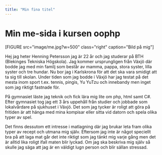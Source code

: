 ```yaml
---
title: "Min fina titel"
---
```

Min me-sida i kursen oophp
=========================

[FIGURE src="image/me.jpg?w=500" class="right" caption="Bild på mig"]

Hej jag heter Henning Petersson jag är 22 år och jag studerar på BTH (Blekinges Tekniska Högskola). Jag kommer ursprungligen från Växjö där bodde jag med min familj som består av mamma, pappa, stora syster, lilla syster och tre hundar. Nu bor jag i Karlskrona för att det ska vara smidigt att ta sig till skolan. Under tiden som jag bodde i Växjö har jag testat på det mesta inom sport t.ex. tennis, pingis, Yu YuTzu och innebandy men inget som jag riktigt fastnade för.

På gymnasiet läste jag teknik och fick lära mig lite om php, html samt C#. Efter gymnasiet tog jag ett 3 års uppehåll från studier och jobbade som lokalvårdare på sjukhuset i Växjö. Det som jag tycker är roligt att göra på fritiden är att hänga med mina kompisar eller sitta vid datorn och spela olika typer av spel.

Det finns dessutom ett intresse i matlagning där jag brukar leta fram olika typer av recept och utmana mig själv. Eftersom jag inte är något speciellt bra på att laga mat går det inte riktigt som jag tänkt mig varje gång men det är alltid lika roligt ifall maten blir lyckad. Om jag ska beskriva mig själv så skulle jag säga att jag är en väldigt lugn person och blir sällan stressad.
